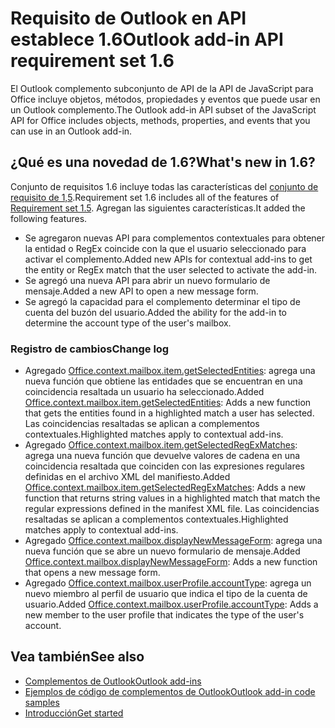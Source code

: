 # <a name="outlook-add-in-api-requirement-set-16"></a><span data-ttu-id="ade68-101">Requisito de Outlook en API establece 1.6</span><span class="sxs-lookup"><span data-stu-id="ade68-101">Outlook add-in API requirement set 1.6</span></span>

<span data-ttu-id="ade68-102">El Outlook complemento subconjunto de API de la API de JavaScript para Office incluye objetos, métodos, propiedades y eventos que puede usar en un Outlook complemento.</span><span class="sxs-lookup"><span data-stu-id="ade68-102">The Outlook add-in API subset of the JavaScript API for Office includes objects, methods, properties, and events that you can use in an Outlook add-in.</span></span>

## <a name="whats-new-in-16"></a><span data-ttu-id="ade68-103">¿Qué es una novedad de 1.6?</span><span class="sxs-lookup"><span data-stu-id="ade68-103">What's new in 1.6?</span></span>

<span data-ttu-id="ade68-104">Conjunto de requisitos 1.6 incluye todas las características del [conjunto de requisito de 1,5](../requirement-set-1.5/outlook-requirement-set-1.5.md).</span><span class="sxs-lookup"><span data-stu-id="ade68-104">Requirement set 1.6 includes all of the features of [Requirement set 1.5](../requirement-set-1.5/outlook-requirement-set-1.5.md).</span></span> <span data-ttu-id="ade68-105">Agregan las siguientes características.</span><span class="sxs-lookup"><span data-stu-id="ade68-105">It added the following features.</span></span>

- <span data-ttu-id="ade68-106">Se agregaron nuevas API para complementos contextuales para obtener la entidad o RegEx coincide con la que el usuario seleccionado para activar el complemento.</span><span class="sxs-lookup"><span data-stu-id="ade68-106">Added new APIs for contextual add-ins to get the entity or RegEx match that the user selected to activate the add-in.</span></span>
- <span data-ttu-id="ade68-107">Se agregó una nueva API para abrir un nuevo formulario de mensaje.</span><span class="sxs-lookup"><span data-stu-id="ade68-107">Added a new API to open a new message form.</span></span>
- <span data-ttu-id="ade68-108">Se agregó la capacidad para el complemento determinar el tipo de cuenta del buzón del usuario.</span><span class="sxs-lookup"><span data-stu-id="ade68-108">Added the ability for the add-in to determine the account type of the user's mailbox.</span></span>

### <a name="change-log"></a><span data-ttu-id="ade68-109">Registro de cambios</span><span class="sxs-lookup"><span data-stu-id="ade68-109">Change log</span></span>

- <span data-ttu-id="ade68-110">Agregado [Office.context.mailbox.item.getSelectedEntities](office.context.mailbox.item.md#getselectedentities--entitiesjavascriptapioutlook16officeentities): agrega una nueva función que obtiene las entidades que se encuentran en una coincidencia resaltada un usuario ha seleccionado.</span><span class="sxs-lookup"><span data-stu-id="ade68-110">Added [Office.context.mailbox.item.getSelectedEntities](office.context.mailbox.item.md#getselectedentities--entitiesjavascriptapioutlook16officeentities): Adds a new function that gets the entities found in a highlighted match a user has selected.</span></span> <span data-ttu-id="ade68-111">Las coincidencias resaltadas se aplican a complementos contextuales.</span><span class="sxs-lookup"><span data-stu-id="ade68-111">Highlighted matches apply to contextual add-ins.</span></span>
- <span data-ttu-id="ade68-112">Agregado [Office.context.mailbox.item.getSelectedRegExMatches](office.context.mailbox.item.md#getselectedregexmatches--object): agrega una nueva función que devuelve valores de cadena en una coincidencia resaltada que coinciden con las expresiones regulares definidas en el archivo XML del manifiesto.</span><span class="sxs-lookup"><span data-stu-id="ade68-112">Added [Office.context.mailbox.item.getSelectedRegExMatches](office.context.mailbox.item.md#getselectedregexmatches--object): Adds a new function that returns string values in a highlighted match that match the regular expressions defined in the manifest XML file.</span></span> <span data-ttu-id="ade68-113">Las coincidencias resaltadas se aplican a complementos contextuales.</span><span class="sxs-lookup"><span data-stu-id="ade68-113">Highlighted matches apply to contextual add-ins.</span></span>
- <span data-ttu-id="ade68-114">Agregado [Office.context.mailbox.displayNewMessageForm](office.context.mailbox.md#displaynewmessageformparameters): agrega una nueva función que se abre un nuevo formulario de mensaje.</span><span class="sxs-lookup"><span data-stu-id="ade68-114">Added [Office.context.mailbox.displayNewMessageForm](office.context.mailbox.md#displaynewmessageformparameters): Adds a new function that opens a new message form.</span></span>
- <span data-ttu-id="ade68-115">Agregado [Office.context.mailbox.userProfile.accountType](office.context.mailbox.userprofile.md#accounttype-string): agrega un nuevo miembro al perfil de usuario que indica el tipo de la cuenta de usuario.</span><span class="sxs-lookup"><span data-stu-id="ade68-115">Added [Office.context.mailbox.userProfile.accountType](office.context.mailbox.userprofile.md#accounttype-string): Adds a new member to the user profile that indicates the type of the user's account.</span></span>

## <a name="see-also"></a><span data-ttu-id="ade68-116">Vea también</span><span class="sxs-lookup"><span data-stu-id="ade68-116">See also</span></span>

- [<span data-ttu-id="ade68-117">Complementos de Outlook</span><span class="sxs-lookup"><span data-stu-id="ade68-117">Outlook add-ins</span></span>](https://docs.microsoft.com/outlook/add-ins/)
- [<span data-ttu-id="ade68-118">Ejemplos de código de complementos de Outlook</span><span class="sxs-lookup"><span data-stu-id="ade68-118">Outlook add-in code samples</span></span>](https://developer.microsoft.com/outlook/gallery/?filterBy=Outlook,Samples,Add-ins)
- [<span data-ttu-id="ade68-119">Introducción</span><span class="sxs-lookup"><span data-stu-id="ade68-119">Get started</span></span>](https://docs.microsoft.com/outlook/add-ins/quick-start)